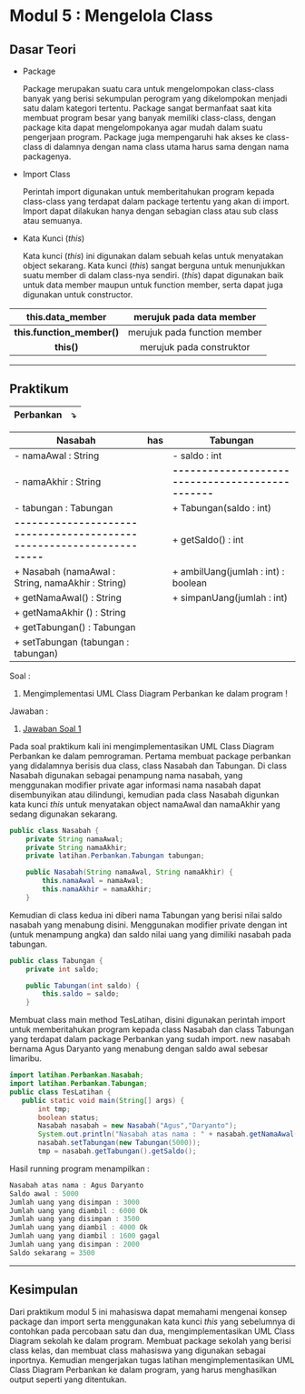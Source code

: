 # Modul 5 : Mengelola Class

## Dasar Teori
* Package

  Package merupakan suatu cara untuk mengelompokan class-class banyak yang berisi sekumpulan perogram yang dikelompokan menjadi satu dalam kategori tertentu.       Package sangat bermanfaat saat kita membuat program besar yang banyak memiliki class-class, dengan package kita dapat mengelompokanya agar mudah dalam             suatu pengerjaan program. Package juga mempengaruhi hak akses ke class-class di dalamnya dengan nama class utama harus sama dengan nama packagenya.  

* Import Class

  Perintah import digunakan untuk memberitahukan program kepada class-class yang terdapat dalam package tertentu yang akan di import. Import dapat dilakukan hanya   dengan sebagian class atau sub class atau semuanya.

* Kata Kunci (*this*)
  
  Kata kunci (*this*) ini digunakan dalam sebuah kelas untuk menyatakan object sekarang. Kata kunci (*this*) sangat berguna untuk menunjukkan suatu member di       dalam class-nya sendiri. (*this*) dapat digunakan baik untuk data member maupun untuk function member, serta dapat juga digunakan untuk constructor.  
  

|**this.data_member**|merujuk pada data member|
|:-----:|:-----:|
|**this.function_member()**|merujuk pada function member|
|**this()**|merujuk pada construktor|

<hr>

## Praktikum

Perbankan | :arrow_heading_down: |
:------------ |:--------|

|**Nasabah**|                                                                     **has** | **Tabungan**|
|-----|                                                                                  ----|----| 
|- namaAwal : String|                                                                      |- saldo : int |  
|- namaAkhir : String|                                                                     |**-----------------------------------------------** 
|- tabungan : Tabungan |                                                                   |+ Tabungan(saldo : int) |  
|**--------------------------------------------------------------------**|                 |+ getSaldo() : int |
|+ Nasabah (namaAwal : String,  namaAkhir : String) |                                      |+ ambilUang(jumlah : int) : boolean |
|+ getNamaAwal() : String |                                                                |+ simpanUang(jumlah : int) |
|+ getNamaAkhir () : String|
|+ getTabungan() : Tabungan|                                                
|+ setTabungan (tabungan : tabungan)|                                       


Soal :
1. Mengimplementasi UML Class Diagram Perbankan ke dalam program ! 

Jawaban :
1. [Jawaban Soal 1](https://github.com/iddfian/20104031_Idfian-Azhar-Hidayat_Pemrograman-2/tree/Modul5/src/latihan)

Pada soal praktikum kali ini mengimplementasikan UML Class Diagram Perbankan ke dalam pemrograman. Pertama membuat package perbankan yang didalamnya berisis dua class, class Nasabah dan Tabungan. Di class Nasabah digunakan sebagai penampung nama nasabah, yang menggunakan modifier private agar informasi nama nasabah dapat disembunyikan atau dilindungi, kemudian pada class Nasabah digunkan kata kunci *this* untuk menyatakan object namaAwal dan namaAkhir yang sedang digunakan sekarang.

````java
public class Nasabah {
    private String namaAwal;
    private String namaAkhir;
    private latihan.Perbankan.Tabungan tabungan;

    public Nasabah(String namaAwal, String namaAkhir) {
        this.namaAwal = namaAwal;
        this.namaAkhir = namaAkhir;
    }
````
Kemudian di class kedua ini diberi nama Tabungan yang berisi nilai saldo nasabah yang menabung disini. Menggunakan modifier private dengan int (untuk menampung angka) dan saldo nilai uang yang dimiliki nasabah pada tabungan.

````java
public class Tabungan {
    private int saldo;

    public Tabungan(int saldo) {
        this.saldo = saldo;
    }
 ````
Membuat class main method TesLatihan, disini digunakan perintah import untuk memberitahukan program kepada class Nasabah dan class Tabungan yang terdapat dalam package Perbankan yang sudah import. new nasabah bernama Agus Daryanto yang menabung dengan saldo awal sebesar limaribu.
 
 ````java   
import latihan.Perbankan.Nasabah;
import latihan.Perbankan.Tabungan;
public class TesLatihan {
    public static void main(String[] args) {
        int tmp;
        boolean status;
        Nasabah nasabah = new Nasabah("Agus","Daryanto");
        System.out.println("Nasabah atas nama : " + nasabah.getNamaAwal() + " " + nasabah.getNamaAkhir());
        nasabah.setTabungan(new Tabungan(5000));
        tmp = nasabah.getTabungan().getSaldo();
````

Hasil running program menampilkan :

```java
Nasabah atas nama : Agus Daryanto
Saldo awal : 5000
Jumlah uang yang disimpan : 3000
Jumlah uang yang diambil : 6000 Ok
Jumlah uang yang disimpan : 3500
Jumlah uang yang diambil : 4000 Ok
Jumlah uang yang diambil : 1600 gagal
Jumlah uang yang disimpan : 2000
Saldo sekarang = 3500
```   

<hr>

## Kesimpulan
Dari praktikum modul 5 ini mahasiswa dapat memahami mengenai konsep package dan import serta menggunakan kata kunci *this* yang sebelumnya di contohkan pada percobaan satu dan dua, mengimplementasikan UML Class Diagram sekolah ke dalam program. Membuat package sekolah yang berisi class kelas, dan membuat class mahasiswa yang digunakan sebagai inportnya. Kemudian mengerjakan tugas latihan mengimplementasikan UML Class Diagram Perbankan ke dalam program, yang harus menghasilkan output seperti yang ditentukan.
